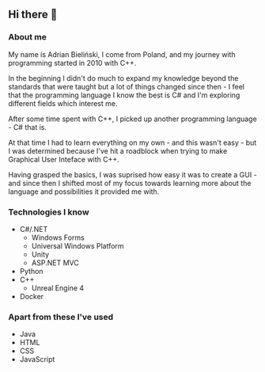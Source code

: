 ## Hi there 👋

### About me

My name is Adrian Bieliński, I come from Poland, and my journey with programming started in 2010 with C++.

In the beginning I didn't do much to expand my knowledge beyond the standards that were taught but a lot of things changed since then - I feel that the programming language I know the best is C# and I'm exploring different fields which interest me.

After some time spent with C++, I picked up another programming language - C# that is.

At that time I had to learn everything on my own - and this wasn't easy - but I was determined because I've hit a roadblock when trying to make Graphical User Inteface with C++.

Having grasped the basics, I was suprised how easy it was to create a GUI - and since then I shifted most of my focus towards learning more about the language and possibilities it provided me with.

### Technologies I know

- C#/.NET
  - Windows Forms
  - Universal Windows Platform
  - Unity
  - ASP.NET MVC
- Python
- C++
  - Unreal Engine 4
- Docker

### Apart from these I've used
- Java
- HTML
- CSS
- JavaScript

<!--
**APB97/APB97** is a ✨ _special_ ✨ repository because its `README.md` (this file) appears on your GitHub profile.

Here are some ideas to get you started:

- 🔭 I’m currently working on ...
- 🌱 I’m currently learning ...
- 👯 I’m looking to collaborate on ...
- 🤔 I’m looking for help with ...
- 💬 Ask me about ...
- 📫 How to reach me: ...
- 😄 Pronouns: ...
- ⚡ Fun fact: ...
-->
